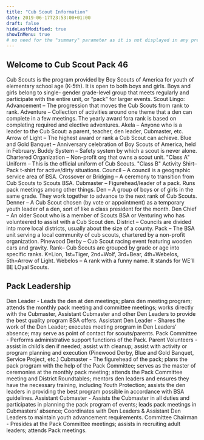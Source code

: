 ```yaml
---
title: "Cub Scout Information"
date: 2019-06-17T23:53:00+01:00
draft: false
hideLastModified: true
showInMenu: true
# no need for the "summary" parameter as it is not displayed in any previews
---
```


## Welcome to Cub Scout Pack 46

Cub Scouts is the program provided by Boy Scouts of America for youth of elementary school age (K-5th). It is open to both boys and girls. Boys and girls belong to single- gender grade-level group that meets regularly and participate with the entire unit, or “pack” for larger events.
Scout Lingo:
Advancement – The progression that moves the Cub Scouts from rank to rank. 
Adventure – Collection of activities around one theme that a den can complete in a few meetings. The yearly award fora rank is based on completing required and elective adventures.
Akela – Anyone who is a leader to the Cub Scout: a parent, teacher, den leader, Cubmaster, etc.
Arrow of Light – The highest award or rank a Cub Scout can achieve.
Blue and Gold Banquet – Anniversary celebration of Boy Scouts of America, held in February.
Buddy System – Safety system by which a scout is never alone. 
Chartered Organization – Non-profit org that owns a scout unit. 
"Class A" Uniform – This is the official uniform of Cub Scouts. 
"Class B" Activity Shirt– Pack t-shirt for active/dirty situations. 
Council – A council is a geographic service area of BSA.
Crossover or Bridging – A ceremony to transition from Cub Scouts to Scouts BSA. 
Cubmaster – Figurehead/leader of a pack. Runs pack meetings among other things.
Den – A group of boys or of girls in the same grade. They work together to advance to the next rank of Cub Scouts.
Denner – A Cub Scout chosen (by vote or appointment) as a temporary youth leader of a den, sort of like a class president for the month.
Den Chief – An older Scout who is a member of Scouts BSA or Venturing who has volunteered to assist with a Cub Scout den.
District – Councils are divided into more local districts, usually about the size of a county.
Pack – The BSA unit serving a local community of cub scouts, chartered by a non-profit organization.
Pinewood Derby – Cub Scout racing event featuring wooden cars and gravity.
Rank– Cub Scouts are grouped by grade or age into specific ranks. K=Lion, 1st=Tiger, 2nd=Wolf, 3rd=Bear, 4th=Webelos, 5th=Arrow of Light.
Webelos – A rank with a funny name. It stands for WE’ll BE LOyal Scouts.

## Pack Leadership

Den Leader - Leads the den at den meetings; plans den meeting program; attends the monthly pack meeting and committee meetings; works directly with the Cubmaster, Assistant Cubmaster and other Den Leaders to provide the best quality program BSA offers.
Assistant Den Leader - Shares the work of the Den Leader; executes meeting program in Den Leaders’ absence; may serve as point of contact for scouts/parents.
Pack Committee - Performs administrative support functions of the Pack.
Parent Volunteers - assist in child’s den if needed; assist with cleanup; assist with activity or program planning and execution (Pinewood Derby, Blue and Gold Banquet, Service Project, etc.)
Cubmaster - The figurehead of the pack; plans the pack program with the help of the Pack Committee; serves as the master of ceremonies at the monthly pack meeting; attends the Pack Committee meeting and District Roundtables; mentors den leaders and ensures they have the necessary training, including Youth Protection; assists the den leaders in providing the best program possible in accordance with BSA guidelines.
Assistant Cubmaster - Assists the Cubmaster in all duties and participates in planning the pack program of events; leads pack meetings in Cubmasters’ absence; Coordinates with Den Leaders & Assistant Den Leaders to maintain youth advancement requirements.
Committee Chairman - Presides at the Pack Committee meetings; assists in recruiting adult leaders; attends Pack meetings.